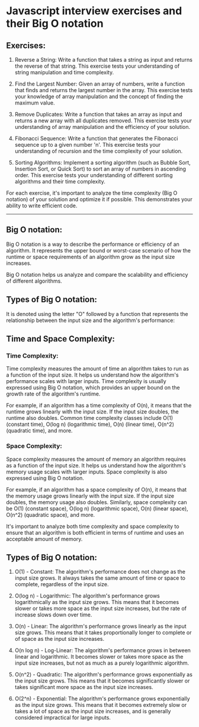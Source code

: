 # Javascript interview exercises and their Big O notation

## Exercises:

1. Reverse a String: Write a function that takes a string as input and returns the reverse of that string. This exercise tests your understanding of string manipulation and time complexity.

2. Find the Largest Number: Given an array of numbers, write a function that finds and returns the largest number in the array. This exercise tests your knowledge of array manipulation and the concept of finding the maximum value.

3. Remove Duplicates: Write a function that takes an array as input and returns a new array with all duplicates removed. This exercise tests your understanding of array manipulation and the efficiency of your solution.

4. Fibonacci Sequence: Write a function that generates the Fibonacci sequence up to a given number 'n'. This exercise tests your understanding of recursion and the time complexity of your solution.

5. Sorting Algorithms: Implement a sorting algorithm (such as Bubble Sort, Insertion Sort, or Quick Sort) to sort an array of numbers in ascending order. This exercise tests your understanding of different sorting algorithms and their time complexity.

For each exercise, it's important to analyze the time complexity (Big O notation) of your solution and optimize it if possible. This demonstrates your ability to write efficient code.

---

## Big O notation:

Big O notation is a way to describe the performance or efficiency of an algorithm. It represents the upper bound or worst-case scenario of how the runtime or space requirements of an algorithm grow as the input size increases.

Big O notation helps us analyze and compare the scalability and efficiency of different algorithms.

## Types of Big O notation:

It is denoted using the letter "O" followed by a function that represents the relationship between the input size and the algorithm's performance:

## Time and Space Complexity:

### Time Complexity:

Time complexity measures the amount of time an algorithm takes to run as a function of the input size. It helps us understand how the algorithm's performance scales with larger inputs. Time complexity is usually expressed using Big O notation, which provides an upper bound on the growth rate of the algorithm's runtime.

For example, if an algorithm has a time complexity of O(n), it means that the runtime grows linearly with the input size. If the input size doubles, the runtime also doubles. Common time complexity classes include O(1) (constant time), O(log n) (logarithmic time), O(n) (linear time), O(n^2) (quadratic time), and more.

### Space Complexity:

Space complexity measures the amount of memory an algorithm requires as a function of the input size. It helps us understand how the algorithm's memory usage scales with larger inputs. Space complexity is also expressed using Big O notation.

For example, if an algorithm has a space complexity of O(n), it means that the memory usage grows linearly with the input size. If the input size doubles, the memory usage also doubles. Similarly, space complexity can be O(1) (constant space), O(log n) (logarithmic space), O(n) (linear space), O(n^2) (quadratic space), and more.

It's important to analyze both time complexity and space complexity to ensure that an algorithm is both efficient in terms of runtime and uses an acceptable amount of memory.

## Types of Big O notation:

1. O(1) - Constant: The algorithm's performance does not change as the input size grows. It always takes the same amount of time or space to complete, regardless of the input size.

2. O(log n) - Logarithmic: The algorithm's performance grows logarithmically as the input size grows. This means that it becomes slower or takes more space as the input size increases, but the rate of increase slows down over time.

3. O(n) - Linear: The algorithm's performance grows linearly as the input size grows. This means that it takes proportionally longer to complete or of space as the input size increases.

4. O(n log n) - Log-Linear: The algorithm's performance grows in between linear and logarithmic. It becomes slower or takes more space as the input size increases, but not as much as a purely logarithmic algorithm.

5. O(n^2) - Quadratic: The algorithm's performance grows exponentially as the input size grows. This means that it becomes significantly slower or takes significant more space as the input size increases.

6. O(2^n) - Exponential: The algorithm's performance grows exponentially as the input size grows. This means that it becomes extremely slow or takes a lot of space as the input size increases, and is generally considered impractical for large inputs.

